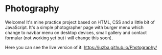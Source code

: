 # Photography

Welcome! 
It's mine practice project based on HTML, CSS and a little bit of JavaScript.
It's a simple photographer page with burger menu which change to navbar menu on desktop devices,
small gallery and contact formular (not working yet but i will change this soon).  


Here you can see the live version of it:
https://juzba.github.io/Photography/
